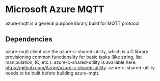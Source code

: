 # Microsoft Azure MQTT

azure-mqtt is a general purpose library build for MQTT protocol

## Dependencies

azure-mqtt client use the azure-c-shared-utility, which is a C library provisioning common functionality for basic tasks (like string, list manipulation, IO, etc.).
azure-c-shared-utility is available here: https://github.com/Azure/azure-c-shared-utility.
azure-c-shared-utility needs to be built before building azure-mqtt.  

